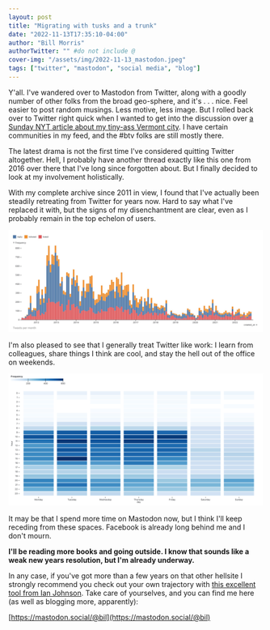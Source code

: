 ```yaml
---
layout: post
title: "Migrating with tusks and a trunk"
date: "2022-11-13T17:35:10-04:00"
author: "Bill Morris"
authorTwitter: "" #do not include @
cover-img: "/assets/img/2022-11-13_mastodon.jpeg"
tags: ["twitter", "mastodon", "social media", "blog"]
---
```


Y'all. I've wandered over to Mastodon from Twitter, along with a goodly number of other folks from the broad geo-sphere, and it's . . . nice. Feel easier to post random musings. Less motive, less image. But I rolled back over to Twitter right quick when I wanted to get into the discussion over [a Sunday NYT article about my tiny-ass Vermont city](https://www.nytimes.com/2022/11/12/business/burlington-police-stolen-bikes.html). I have certain communities in my feed, and the #btv folks are still mostly there.

The latest drama is not the first time I've considered quitting Twitter altogether. Hell, I probably have another thread exactly like this one from 2016 over there that I've long since forgotten about. But I finally decided to look at my involvement holistically.

With my complete archive since 2011 in view, I found that I've actually been steadily retreating from Twitter for years now. Hard to say what I've replaced it with, but the signs of my disenchantment are clear, even as I probably remain in the top echelon of users.

![A steady decline](/shoals/assets/img/2022-11-13_1.png)

I'm also pleased to see that I generally treat Twitter like work: I learn from colleagues, share things I think are cool, and stay the hell out of the office on weekends.

![Boundaries](/shoals/assets/img/2022-11-13_2.png)

It may be that I spend more time on Mastodon now, but I think I'll keep receding from these spaces. Facebook is already long behind me and I don't mourn.

__I'll be reading more books and going outside. I know that sounds like a weak new years resolution, but I'm already underway.__

In any case, if you've got more than a few years on that other hellsite I strongly recommend you check out your own trajectory with [this excellent tool from Ian Johnson](https://observablehq.com/@observablehq/save-and-analyze-your-twitter-archive). Take care of yourselves, and you can find me here (as well as blogging more, apparently):

[https://mastodon.social/@bil](https://mastodon.social/@bil)



